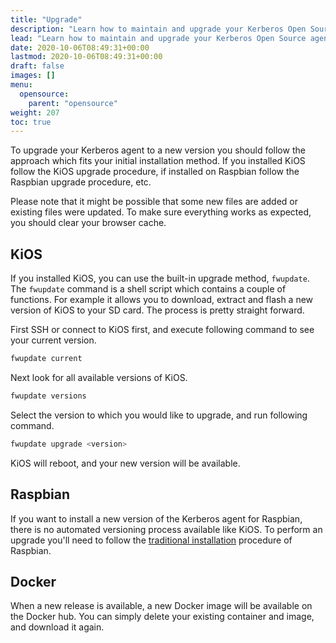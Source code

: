 ```yaml
---
title: "Upgrade"
description: "Learn how to maintain and upgrade your Kerberos Open Source agents to a newer version."
lead: "Learn how to maintain and upgrade your Kerberos Open Source agents to a newer version."
date: 2020-10-06T08:49:31+00:00
lastmod: 2020-10-06T08:49:31+00:00
draft: false
images: []
menu:
  opensource:
    parent: "opensource"
weight: 207
toc: true
---
```


To upgrade your Kerberos agent to a new version you should follow the approach which fits your initial installation method. If you installed KiOS follow the KiOS upgrade procedure, if installed on Raspbian follow the Raspbian upgrade procedure, etc.

Please note that it might be possible that some new files are added or existing files were updated. To make sure everything works as expected, you should clear your browser cache.

## KiOS

If you installed KiOS, you can use the built-in upgrade method, `fwupdate`. The `fwupdate` command is a shell script which contains a couple of functions. For example it allows you to download, extract and flash a new version of KiOS to your SD card. The process is pretty straight forward.

First SSH or connect to KiOS first, and execute following command to see your current version.

```bash
fwupdate current
```

Next look for all available versions of KiOS.

```bash
fwupdate versions
```

Select the version to which you would like to upgrade, and run following command.

```bash
fwupdate upgrade <version>
```

KiOS will reboot, and your new version will be available.

## Raspbian

If you want to install a new version of the Kerberos agent for Raspbian, there is no automated versioning process available like KiOS. To perform an upgrade you'll need to follow the [traditional installation](/opensource/installation#raspbian) procedure of Raspbian.

## Docker

When a new release is available, a new Docker image will be available on the Docker hub. You can simply delete your existing container and image, and download it again.
